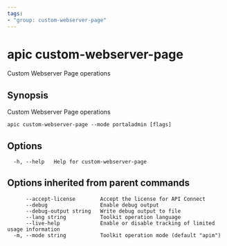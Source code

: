 ```yaml
---
tags:
- "group: custom-webserver-page"
---
```

# apic custom-webserver-page

Custom Webserver Page operations

## Synopsis

Custom Webserver Page operations

```
apic custom-webserver-page --mode portaladmin [flags]
```

## Options

```
  -h, --help   Help for custom-webserver-page
```

## Options inherited from parent commands

```
      --accept-license        Accept the license for API Connect
      --debug                 Enable debug output
      --debug-output string   Write debug output to file
      --lang string           Toolkit operation language
      --live-help             Enable or disable tracking of limited usage information
  -m, --mode string           Toolkit operation mode (default "apim")
```
